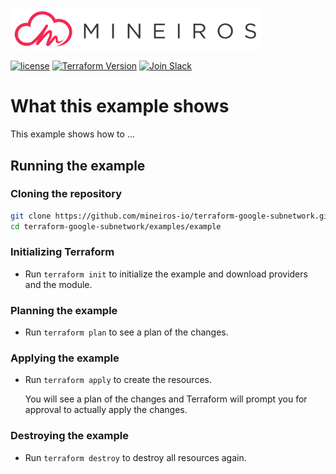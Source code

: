 [<img src="https://raw.githubusercontent.com/mineiros-io/brand/3bffd30e8bdbbde32c143e2650b2faa55f1df3ea/mineiros-primary-logo.svg" width="400"/>][homepage]

[![license][badge-license]][apache20]
[![Terraform Version][badge-terraform]][releases-terraform]
[![Join Slack][badge-slack]][slack]

# What this example shows

This example shows how to ...

## Running the example

### Cloning the repository

```bash
git clone https://github.com/mineiros-io/terraform-google-subnetwork.git
cd terraform-google-subnetwork/examples/example
```

### Initializing Terraform

- Run `terraform init` to initialize the example and download providers and the module.

### Planning the example

- Run `terraform plan` to see a plan of the changes.

### Applying the example

- Run `terraform apply` to create the resources.

  You will see a plan of the changes and Terraform will prompt you for approval to actually apply the changes.

### Destroying the example

- Run `terraform destroy` to destroy all resources again.

<!-- References -->

[main.tf]: https://github.com/mineiros-io/terraform-google-subnetwork/blob/main/examples/example/main.tf
[homepage]: https://mineiros.io/?ref=terraform-google-subnetwork
[badge-license]: https://img.shields.io/badge/license-Apache%202.0-brightgreen.svg
[badge-terraform]: https://img.shields.io/badge/Terraform-1.x-623CE4.svg?logo=terraform

[releases-terraform]: https://github.com/hashicorp/terraform/releases
[apache20]: https://opensource.org/licenses/Apache-2.0
[slack]: https://mineiros.io/slack
[badge-slack]: https://img.shields.io/badge/slack-@mineiros--community-f32752.svg?logo=slack
